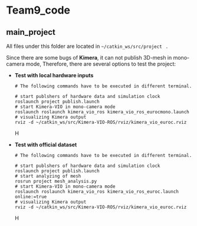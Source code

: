 # Team9_code

## main_project

All files under this folder are located in  `~/catkin_ws/src/project ` .

Since there are some bugs of **Kimera**, it can not publish 3D-mesh in mono-camera mode, Therefore, there are several options to test the project: 

* **Test with local hardware inputs**

  ``` shell
  # The following commands have to be executed in different terminal.
  
  # start publshers of hardware data and simulation clock
  roslaunch project publish.launch
  # start Kimera-VIO in mono-camera mode
  roslaunch roslaunch kimera_vio_ros kimera_vio_ros_eurocmono.launch
  # visualizing Kimera output
  rviz -d ~/catkin_ws/src/Kimera-VIO-ROS/rviz/kimera_vio_euroc.rviz
  ```

  H

* **Test with official dataset**

  ```shell
  # The following commands have to be executed in different terminal.
  
  # start publshers of hardware data and simulation clock
  roslaunch project publish.launch
  # start analyzing of mesh
  rosrun project mesh_analysis.py
  # start Kimera-VIO in mono-camera mode
  roslaunch roslaunch kimera_vio_ros kimera_vio_ros_euroc.launch online:=true
  # visualizing Kimera output
  rviz -d ~/catkin_ws/src/Kimera-VIO-ROS/rviz/kimera_vio_euroc.rviz
  ```

  H